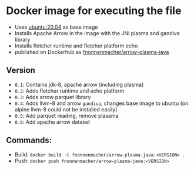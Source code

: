 # Docker image for executing the file
 
* Uses [ubuntu:20.04](https://hub.docker.com/_/ubuntu) as base image
* Installs Apache Arrow in the image with the JNI plasma and gandiva library
* Installs fletcher runtime and fletcher platform echo
* published on Dockerhub as [fnonnenmacher/arrow-plasma-java](https://hub.docker.com/r/fnonnenmacher/arrow-plasma-java)

## Version
* `0.1`: Contains jdk-8, apache arrow (including plasma)
* `0.2`: Adds fletcher runtime and echo platform 
* `0.3`: Adds arrow parquet library
* `0.4`: Adds llvm-8 and arrow `gandiva`, changes base image to ubuntu (on alpine llvm-8 could not be installed easily)
* `0.5`: Add parquet reading, remove plasama
* `0.6`: Add apache arrow dataset 

## Commands:
* Build: `docker build -t fnonnenmacher/arrow-plasma-java:<VERSION> .`
* Push: `docker push fnonnenmacher/arrow-plasma-java:<VERSION>`
